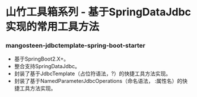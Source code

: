 # 山竹工具箱系列 - 基于SpringDataJdbc实现的常用工具方法

### mangosteen-jdbctemplate-spring-boot-starter

- 基于SpringBoot2.X+。 
- 整合支持SpringDataJdbc。
- 封装了基于JdbcTemplate（占位符语法，?）的快捷工具方法实现。
- 封装了基于NamedParameterJdbcOperations（命名语法， :属性名）的快捷工具方法实现。